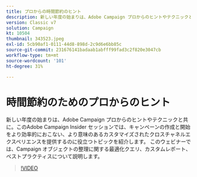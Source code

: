 ```yaml
---
title: プロからの時間節約のヒント
description: 新しい年度の始まりは、Adobe Campaign プロからのヒントやテクニックと共に。このAdobe Campaign Insider セッションでは、より効率的に使用できるトピックについて説明します（説明は 60 ～ 160 文字にする必要があります）。
version: Classic v7
solution: Campaign
kt: 10504
thumbnail: 343523.jpeg
exl-id: 5cb90af1-0111-44d8-898d-2c9d6e6bb85c
source-git-commit: 231676141badaab1abfff99fad3c2f820e3047cb
workflow-type: tm+mt
source-wordcount: '101'
ht-degree: 31%

---
```


# 時間節約のためのプロからのヒント

新しい年度の始まりは、Adobe Campaign プロからのヒントやテクニックと共に。このAdobe Campaign Insider セッションでは、キャンペーンの作成と開始をより効率的におこない、より意味のあるカスタマイズされたクロスチャネルエクスペリエンスを提供するのに役立つトピックを紹介します。 このウェビナーでは、Campaign オブジェクトの整理に関する最適化クエリ、カスタムレポート、ベストプラクティスについて説明します。

>[!VIDEO](https://video.tv.adobe.com/v/343523/?quality=12&learn=on)
